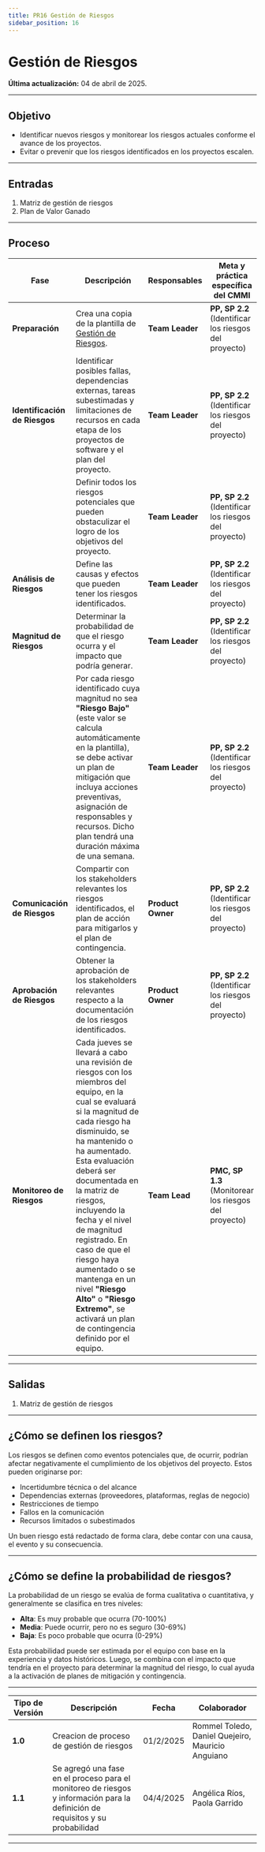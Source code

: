 ```yaml
---
title: PR16 Gestión de Riesgos
sidebar_position: 16
---
```


# Gestión de Riesgos

**Última actualización:** 04 de abril de 2025.

---

## **Objetivo**

- Identificar nuevos riesgos y monitorear los riesgos actuales conforme el avance de los proyectos.
- Evitar o prevenir que los riesgos identificados en los proyectos escalen.

---

## **Entradas**

1. Matriz de gestión de riesgos
2. Plan de Valor Ganado

---

## **Proceso**

| **Fase**                      | **Descripción**                                                                                                                                                                                                                                                                                                                                                                                                                                                                       | **Responsables**  | **Meta y práctica específica del CMMI**               |
| ----------------------------- | ------------------------------------------------------------------------------------------------------------------------------------------------------------------------------------------------------------------------------------------------------------------------------------------------------------------------------------------------------------------------------------------------------------------------------------------------------------------------------------- | ----------------- | ----------------------------------------------------- |
| **Preparación**               | Crea una copia de la plantilla de [Gestión de Riesgos](https://docs.google.com/spreadsheets/d/1AVpwd7Ie_oefisEYoK59dAlArm9PhWATAbajT_qfMYQ/edit?usp=sharing).                                                                                                                                                                                                                                                                                                                         | **Team Leader**   | **PP, SP 2.2** (Identificar los riesgos del proyecto) |
| **Identificación de Riesgos** | Identificar posibles fallas, dependencias externas, tareas subestimadas y limitaciones de recursos en cada etapa de los proyectos de software y el plan del proyecto.                                                                                                                                                                                                                                                                                                                 | **Team Leader**   | **PP, SP 2.2** (Identificar los riesgos del proyecto) |
|                               | Definir todos los riesgos potenciales que pueden obstaculizar el logro de los objetivos del proyecto.                                                                                                                                                                                                                                                                                                                                                                                 | **Team Leader**   | **PP, SP 2.2** (Identificar los riesgos del proyecto) |
| **Análisis de Riesgos**       | Define las causas y efectos que pueden tener los riesgos identificados.                                                                                                                                                                                                                                                                                                                                                                                                               | **Team Leader**   | **PP, SP 2.2** (Identificar los riesgos del proyecto) |
| **Magnitud de Riesgos**       | Determinar la probabilidad de que el riesgo ocurra y el impacto que podría generar.                                                                                                                                                                                                                                                                                                                                                                                                   | **Team Leader**   | **PP, SP 2.2** (Identificar los riesgos del proyecto) |
|                               | Por cada riesgo identificado cuya magnitud no sea **"Riesgo Bajo"** (este valor se calcula automáticamente en la plantilla), se debe activar un plan de mitigación que incluya acciones preventivas, asignación de responsables y recursos. Dicho plan tendrá una duración máxima de una semana.                                                                                                                                                                                      | **Team Leader**   | **PP, SP 2.2** (Identificar los riesgos del proyecto) |
| **Comunicación de Riesgos**   | Compartir con los stakeholders relevantes los riesgos identificados, el plan de acción para mitigarlos y el plan de contingencia.                                                                                                                                                                                                                                                                                                                                                     | **Product Owner** | **PP, SP 2.2** (Identificar los riesgos del proyecto) |
| **Aprobación de Riesgos**     | Obtener la aprobación de los stakeholders relevantes respecto a la documentación de los riesgos identificados.                                                                                                                                                                                                                                                                                                                                                                        | **Product Owner** | **PP, SP 2.2** (Identificar los riesgos del proyecto) |
| **Monitoreo de Riesgos**      | Cada jueves se llevará a cabo una revisión de riesgos con los miembros del equipo, en la cual se evaluará si la magnitud de cada riesgo ha disminuido, se ha mantenido o ha aumentado. Esta evaluación deberá ser documentada en la matriz de riesgos, incluyendo la fecha y el nivel de magnitud registrado. En caso de que el riesgo haya aumentado o se mantenga en un nivel **"Riesgo Alto"** o **"Riesgo Extremo"**, se activará un plan de contingencia definido por el equipo. | **Team Lead**     | **PMC, SP 1.3** (Monitorear los riesgos del proyecto) |

---

## **Salidas**

1. Matriz de gestión de riesgos

---

## **¿Cómo se definen los riesgos?**

Los riesgos se definen como eventos potenciales que, de ocurrir, podrían afectar negativamente el cumplimiento de los objetivos del proyecto. Estos pueden originarse por:

- Incertidumbre técnica o del alcance
- Dependencias externas (proveedores, plataformas, reglas de negocio)
- Restricciones de tiempo
- Fallos en la comunicación
- Recursos limitados o subestimados

Un buen riesgo está redactado de forma clara, debe contar con una causa, el evento y su consecuencia.

---

## **¿Cómo se define la probabilidad de riesgos?**

La probabilidad de un riesgo se evalúa de forma cualitativa o cuantitativa, y generalmente se clasifica en tres niveles:

- **Alta**: Es muy probable que ocurra (70-100%)
- **Media**: Puede ocurrir, pero no es seguro (30-69%)
- **Baja**: Es poco probable que ocurra (0-29%)

Esta probabilidad puede ser estimada por el equipo con base en la experiencia y datos históricos. Luego, se combina con el impacto que tendría en el proyecto para determinar la magnitud del riesgo, lo cual ayuda a la activación de planes de mitigación y contingencia.

---

| **Tipo de Versión** | **Descripción**                                                                                                                | **Fecha** | **Colaborador**                                   |
| ------------------- | ------------------------------------------------------------------------------------------------------------------------------ | --------- | ------------------------------------------------- |
| **1.0**             | Creacion de proceso de gestión de riesgos                                                                                      | 01/2/2025 | Rommel Toledo, Daniel Quejeiro, Mauricio Anguiano |
| **1.1**             | Se agregó una fase en el proceso para el monitoreo de riesgos y información para la definición de requisitos y su probabilidad | 04/4/2025 | Angélica Ríos, Paola Garrido                      |

---
